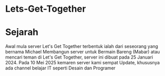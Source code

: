 # Lets-Get-Together

# Sejarah

Awal mula server Let's Get Together terbentuk ialah dari seseorang yang bernama Michael Membangun server untuk Bermain Bareng (Mabar) atau mencari teman di Let's Get Together,  server ini dibuat pada 25 Januari 2024. Pada 10 Mei 2025 kemaren  server kami sempat Update, khususnya ada channel belajar IT seperti Desain dan Programer

# 

